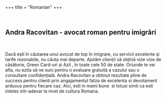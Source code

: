 
+++
title = "Romanian"
+++

<br />

## Andra Racovitan - avocat roman pentru imigrări

<br />

Dacă ești în căutarea unui avocat de top în imigrare, cu servicii excelente și tarife rezonabile, nu căuta mai departe. Ajutăm clienții să obțină vize vize de căsătorie, Green Card-uri și Azil , în toate cele 50 de state. Oriunde te vei afla, nu ezita să ne suni pentru o evaluare gratuită a cazului sau o consultare confidențială. Andra Racovitan a  obtinut rezultate pline de success pentru clienti prin angajamentul fatza de excelenta si devotament arduous pentru fiecare caz. Aici, esti in maini bune  si totusi simti ca esti inteles intr-adevar la nivel de cultura Romana.